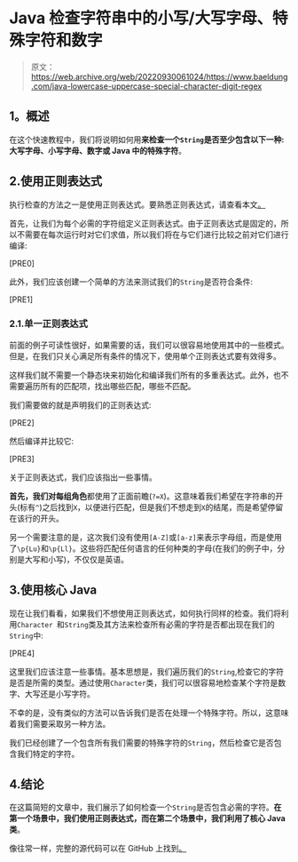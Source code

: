 # Java 检查字符串中的小写/大写字母、特殊字符和数字

> 原文：<https://web.archive.org/web/20220930061024/https://www.baeldung.com/java-lowercase-uppercase-special-character-digit-regex>

## **1。概述**

在这个快速教程中，我们将说明如何用**来检查一个`String`是否至少包含以下一种:大写字母、小写字母、数字或 Java 中的特殊字符**。

## 2.使用正则表达式

执行检查的方法之一是使用正则表达式。要熟悉正则表达式，请查看本文[。](/web/20220626205753/https://www.baeldung.com/regular-expressions-java)

首先，让我们为每个必需的字符组定义正则表达式。由于正则表达式是固定的，所以不需要在每次运行时对它们求值，所以我们将在与它们进行比较之前对它们进行编译:

[PRE0]

此外，我们应该创建一个简单的方法来测试我们的`String`是否符合条件:

[PRE1]

### 2.1.单一正则表达式

前面的例子可读性很好，如果需要的话，我们可以很容易地使用其中的一些模式。但是，在我们只关心满足所有条件的情况下，使用单个正则表达式要有效得多。

这样我们就不需要一个静态块来初始化和编译我们所有的多重表达式。此外，也不需要遍历所有的匹配项，找出哪些匹配，哪些不匹配。

我们需要做的就是声明我们的正则表达式:

[PRE2]

然后编译并比较它:

[PRE3]

关于正则表达式，我们应该指出一些事情。

**首先，我们对每组角色**都使用了正面前瞻(`?=X`)。这意味着我们希望在字符串的开头(标有`^`)之后找到`X`，以便进行匹配，但是我们不想走到`X`的结尾，而是希望停留在该行的开头。

另一个需要注意的是，这次我们没有使用`[A-Z]`或`[a-z]`来表示字母组，而是使用了`\p{Lu}`和`\p{Ll}`。这些将匹配任何语言的任何种类的字母(在我们的例子中，分别是大写和小写)，不仅仅是英语。

## 3.使用核心 Java

现在让我们看看，如果我们不想使用正则表达式，如何执行同样的检查。我们将利用`Character `和`String`类及其方法来检查所有必需的字符是否都出现在我们的`String`中:

[PRE4]

这里我们应该注意一些事情。基本思想是，我们遍历我们的`String`,检查它的字符是否是所需的类型。通过使用`Character`类，我们可以很容易地检查某个字符是数字、大写还是小写字符。

不幸的是，没有类似的方法可以告诉我们是否在处理一个特殊字符。所以，这意味着我们需要采取另一种方法。

我们已经创建了一个包含所有我们需要的特殊字符的`String`，然后检查它是否包含我们特定的字符。

## 4.结论

在这篇简短的文章中，我们展示了如何检查一个`String`是否包含必需的字符。**在第一个场景中，我们使用正则表达式，而在第二个场景中，我们利用了核心 Java 类**。

像往常一样，完整的源代码可以在 GitHub 上找到[。](https://web.archive.org/web/20220626205753/https://github.com/eugenp/tutorials/tree/master/core-java-modules/core-java-string-algorithms-2)